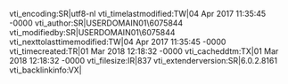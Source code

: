vti_encoding:SR|utf8-nl
vti_timelastmodified:TW|04 Apr 2017 11:35:45 -0000
vti_author:SR|USERDOMAIN01\\6075844
vti_modifiedby:SR|USERDOMAIN01\\6075844
vti_nexttolasttimemodified:TW|04 Apr 2017 11:35:45 -0000
vti_timecreated:TR|01 Mar 2018 12:18:32 -0000
vti_cacheddtm:TX|01 Mar 2018 12:18:32 -0000
vti_filesize:IR|837
vti_extenderversion:SR|6.0.2.8161
vti_backlinkinfo:VX|

